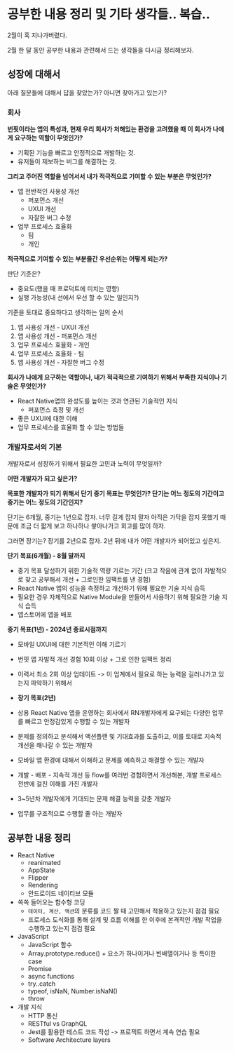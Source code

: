# 공부한 내용 정리 및 기타 생각들.. 복습..

2월이 훅 지나가버렸다.

2월 한 달 동안 공부한 내용과 관련해서 드는 생각들을 다시금 정리해보자.

## 성장에 대해서

아래 질문들에 대해서 답을 찾았는가? 아니면 찾아가고 있는가?

### 회사

**번핏이라는 앱의 특성과, 현재 우리 회사가 처해있는 환경을 고려했을 때 이 회사가 나에게 요구하는 역할이 무엇인가?**

- 기획된 기능을 빠르고 안정적으로 개발하는 것.
- 유저들이 제보하는 버그를 해결하는 것.

**그리고 주어진 역할을 넘어서서 내가 적극적으로 기여할 수 있는 부분은 무엇인가?**

- 앱 전반적인 사용성 개선
  - 퍼포먼스 개선
  - UXUI 개선
  - 자잘한 버그 수정
- 업무 프로세스 효율화
  - 팀
  - 개인

**적극적으로 기여할 수 있는 부분들간 우선순위는 어떻게 되는가?**

판단 기준은?

- 중요도(했을 때 프로덕트에 미치는 영향)
- 실행 가능성(내 선에서 우선 할 수 있는 일인지?)

기준을 토대로 중요하다고 생각하는 일의 순서

1. 앱 사용성 개선 - UXUI 개선
2. 앱 사용성 개선 - 퍼포먼스 개선
3. 업무 프로세스 효율화 - 개인
4. 업무 프로세스 효율화 - 팀
5. 앱 사용성 개선 - 자잘한 버그 수정

**회사가 나에게 요구하는 역할이나, 내가 적극적으로 기여하기 위해서 부족한 지식이나 기술은 무엇인가?**

- React Native앱의 완성도를 높이는 것과 연관된 기술적인 지식
  - 퍼포먼스 측정 및 개선
- 좋은 UXUI에 대한 이해
- 업무 프로세스를 효율화 할 수 있는 방법들

### 개발자로서의 기본

개발자로서 성장하기 위해서 필요한 고민과 노력이 무엇일까?

**어떤 개발자가 되고 싶은가?**

**목표한 개발자가 되기 위해서 단기 중기 목표는 무엇인가? 단기는 어느 정도의 기간이고 중기는 어느 정도의 기간인지?**

단기는 6개월, 중기는 1년으로 잡자. 너무 길게 잡지 말자 아직은 가닥을 잡지 못했기 때문에 조금 더 짧게 보고 하나하나 쌓아나가고 회고를 많이 하자.

그러면 장기는? 장기를 2년으로 잡자. 2년 뒤에 내가 어떤 개발자가 되어있고 싶은지.

**단기 목표(6개월) - 8월 말까지**

- 중기 목표 달성하기 위한 기술적 역량 기르는 기간 (크고 작음에 관계 없이 자발적으로 찾고 공부해서 개선 + 그로인한 임팩트를 낸 경험)
- React Native 앱의 성능을 측정하고 개선하기 위해 필요한 기술 지식 습득
- 필요한 경우 자체적으로 Native Module을 만들어서 사용하기 위해 필요한 기술 지식 습득
- 앱스토어에 앱을 배포

**중기 목표(1년) - 2024년 종료시점까지**

- 모바일 UXUI에 대한 기본적인 이해 기르기
- 번핏 앱 자발적 개선 경험 10회 이상 + 그로 인한 임팩트 정리
- 이력서 최소 2회 이상 업데이트 -> 이 업계에서 필요로 하는 능력을 길러나가고 있는지 파악하기 위해서

- **장기 목표(2년)**

- 상용 React Native 앱을 운영하는 회사에서 RN개발자에게 요구되는 다양한 업무를 빠르고 안정감있게 수행할 수 있는 개발자
- 문제를 정의하고 분석해서 액션플랜 및 기대효과를 도출하고, 이를 토대로 지속적 개선을 해나갈 수 있는 개발자
- 모바일 앱 환경에 대해서 이해하고 문제를 예측하고 해결할 수 있는 개발자
- 개발 - 배포 - 지속적 개선 등 flow를 여러번 경험하면서 개선해본, 개발 프로세스 전반에 걸친 이해를 가진 개발자
- 3~5년차 개발자에게 기대되는 문제 해결 능력을 갖춘 개발자
- 업무를 구조적으로 수행할 줄 아는 개발자

## 공부한 내용 정리

- React Native
  - reanimated
  - AppState
  - Flipper
  - Rendering
  - 안드로이드 네이티브 모듈
- 쏙쏙 들어오는 함수형 코딩
  - `데이터, 계산, 액션`의 분류를 코드 짤 때 고민해서 적용하고 있는지 점검 필요
  - 프로세스 도식화를 통해 설계 및 흐름 이해를 한 이후에 본격적인 개발 작업을 수행하고 있는지 점검 필요
- JavaScript
  - JavaScript 함수
  - Array.prototype.reduce() + 요소가 하나이거나 빈배열이거나 등 특이한 case
  - Promise
  - async functions
  - try..catch
  - typeof, isNaN, Number.isNaN()
  - throw
- 개발 지식
  - HTTP 통신
  - RESTful vs GraphQL
  - Jest를 활용한 테스트 코드 작성 -> 프로젝트 하면서 계속 연습 필요
  - Software Architecture layers
